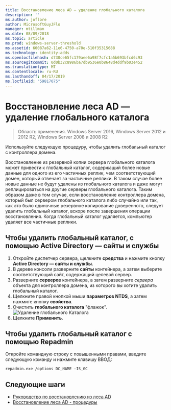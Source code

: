 ```yaml
---
title: Восстановление леса AD — удаление глобального каталога
description: ''
ms.author: joflore
author: MicrosoftGuyJFlo
manager: mtillman
ms.date: 08/09/2018
ms.topic: article
ms.prod: windows-server-threshold
ms.assetid: 60087a62-11e6-4750-a70e-510f35315688
ms.technology: identity-adds
ms.openlocfilehash: d730ce65fc179aee6a98f7cfc1a5b693bfcd6c93
ms.sourcegitcommit: 0d0b32c8986ba7db9536e0b8648d4ddf9b03e452
ms.translationtype: MT
ms.contentlocale: ru-RU
ms.lasthandoff: 04/17/2019
ms.locfileid: "59817075"
---
```

# <a name="ad-forest-recovery---removing-the-global-catalog"></a>Восстановление леса AD — удаление глобального каталога  

>Область применения. Windows Server 2016, Windows Server 2012 и 2012 R2, Windows Server 2008 и 2008 R2

 Используйте следующую процедуру, чтобы удалить глобальный каталог с контроллера домена. 
  
 Восстановление из резервной копии сервера глобального каталога может привести к глобальный каталог, содержащий более новые данные для одного из его частичных реплик, чем соответствующий домен, который отвечает за частичные реплики. В таком случае более новые данные не будут удалены из глобального каталога и даже могут реплицироваться на другие серверы глобального каталога. Таким образом даже в том случае, если восстановление контроллера домена, который был сервером глобального каталога либо случайно или так, как это было одиночные резервное копирование доверенного, следует удалить глобальный каталог, вскоре после завершения операции восстановления. Когда глобальный каталог удаляется, компьютер удаляет все частичные реплики. 
  
## <a name="to-remove-the-global-catalog-using-active-directory-sites-and-services"></a>Чтобы удалить глобальный каталог, с помощью Active Directory — сайты и службы  
 
1. Откройте диспетчер сервера, щелкните **средства** и нажмите кнопку **Active Directory — сайты и службы**. 
2. В дереве консоли разверните **сайты** контейнера, а затем выберите соответствующий сайт, содержащий целевой сервер. 
3. Разверните **серверов** контейнера, а затем разверните *сервера* объекта для контроллера домена, из которого вы хотите удалить глобальный каталог. 
4. Щелкните правой кнопкой мыши **параметров NTDS**, а затем нажмите кнопку **свойства**. 
5. Очистить **глобального каталога** "флажок". 
   ![Удаление глобального Каталога](media/AD-Forest-Recovery-Remove-GC/removegc1.png)
6. Щелкните **Применить**.
  
## <a name="to-remove-the-global-catalog-using-repadmin"></a>Чтобы удалить глобальный каталог с помощью Repadmin  
  
Откройте командную строку с повышенными правами, введите следующую команду и нажмите клавишу ВВОД:  

   ```
   repadmin.exe /options DC_NAME –IS_GC  
   ```  

## <a name="next-steps"></a>Следующие шаги

- [Руководство по восстановлению из леса AD](AD-Forest-Recovery-Guide.md)
- [Восстановление леса AD - процедуры](AD-Forest-Recovery-Procedures.md)
